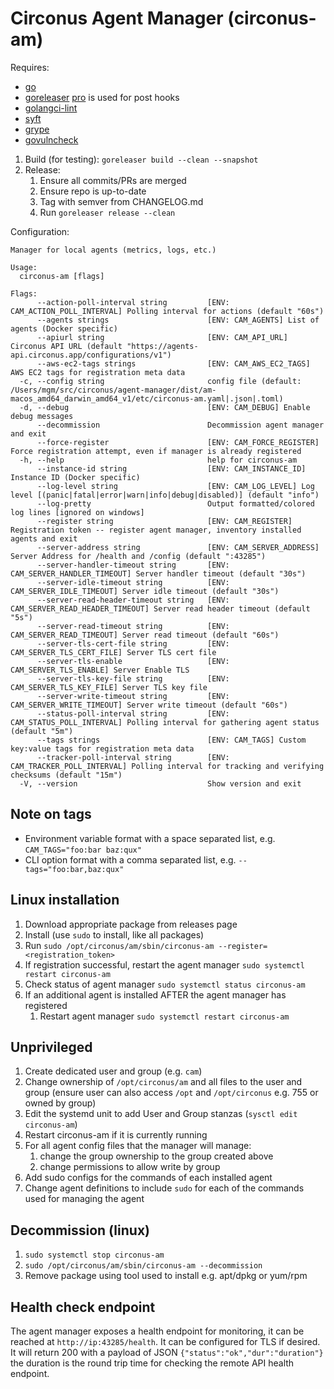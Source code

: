 # Circonus Agent Manager (circonus-am)

Requires:

* [go](https://go.dev/dl/)
* [goreleaser](https://goreleaser.com/install/) [pro](https://github.com/goreleaser/goreleaser-pro) is used for post hooks
* [golangci-lint](https://golangci-lint.run/usage/install/#local-installation)
* [syft](https://github.com/anchore/syft)
* [grype](https://github.com/anchore/grype)
* [govulncheck](https://go.googlesource.com/vuln)

1. Build (for testing): `goreleaser build --clean --snapshot`
1. Release:
   1. Ensure all commits/PRs are merged
   1. Ensure repo is up-to-date
   1. Tag with semver from CHANGELOG.md
   1. Run `goreleaser release --clean`

Configuration:

```text
Manager for local agents (metrics, logs, etc.)

Usage:
  circonus-am [flags]

Flags:
      --action-poll-interval string         [ENV: CAM_ACTION_POLL_INTERVAL] Polling interval for actions (default "60s")
      --agents strings                      [ENV: CAM_AGENTS] List of agents (Docker specific)
      --apiurl string                       [ENV: CAM_API_URL] Circonus API URL (default "https://agents-api.circonus.app/configurations/v1")
      --aws-ec2-tags strings                [ENV: CAM_AWS_EC2_TAGS] AWS EC2 tags for registration meta data
  -c, --config string                       config file (default: /Users/mgm/src/circonus/agent-manager/dist/am-macos_amd64_darwin_amd64_v1/etc/circonus-am.yaml|.json|.toml)
  -d, --debug                               [ENV: CAM_DEBUG] Enable debug messages
      --decommission                        Decommission agent manager and exit
      --force-register                      [ENV: CAM_FORCE_REGISTER] Force registration attempt, even if manager is already registered
  -h, --help                                help for circonus-am
      --instance-id string                  [ENV: CAM_INSTANCE_ID] Instance ID (Docker specific)
      --log-level string                    [ENV: CAM_LOG_LEVEL] Log level [(panic|fatal|error|warn|info|debug|disabled)] (default "info")
      --log-pretty                          Output formatted/colored log lines [ignored on windows]
      --register string                     [ENV: CAM_REGISTER] Registration token -- register agent manager, inventory installed agents and exit
      --server-address string               [ENV: CAM_SERVER_ADDRESS] Server Address for /health and /config (default ":43285")
      --server-handler-timeout string       [ENV: CAM_SERVER_HANDLER_TIMEOUT] Server handler timeout (default "30s")
      --server-idle-timeout string          [ENV: CAM_SERVER_IDLE_TIMEOUT] Server idle timeout (default "30s")
      --server-read-header-timeout string   [ENV: CAM_SERVER_READ_HEADER_TIMEOUT] Server read header timeout (default "5s")
      --server-read-timeout string          [ENV: CAM_SERVER_READ_TIMEOUT] Server read timeout (default "60s")
      --server-tls-cert-file string         [ENV: CAM_SERVER_TLS_CERT_FILE] Server TLS cert file
      --server-tls-enable                   [ENV: CAM_SERVER_TLS_ENABLE] Server Enable TLS
      --server-tls-key-file string          [ENV: CAM_SERVER_TLS_KEY_FILE] Server TLS key file
      --server-write-timeout string         [ENV: CAM_SERVER_WRITE_TIMEOUT] Server write timeout (default "60s")
      --status-poll-interval string         [ENV: CAM_STATUS_POLL_INTERVAL] Polling interval for gathering agent status (default "5m")
      --tags strings                        [ENV: CAM_TAGS] Custom key:value tags for registration meta data
      --tracker-poll-interval string        [ENV: CAM_TRACKER_POLL_INTERVAL] Polling interval for tracking and verifying checksums (default "15m")
  -V, --version                             Show version and exit
  ```

## Note on tags

* Environment variable format with a space separated list, e.g. `CAM_TAGS="foo:bar baz:qux"`
* CLI option format with a comma separated list, e.g. `--tags="foo:bar,baz:qux"`

## Linux installation

1. Download appropriate package from releases page
1. Install (use `sudo` to install, like all packages)
1. Run `sudo /opt/circonus/am/sbin/circonus-am --register=<registration_token>`
1. If registration successful, restart the agent manager `sudo systemctl restart circonus-am`
1. Check status of agent manager `sudo systemctl status circonus-am`
1. If an additional agent is installed AFTER the agent manager has registered
   1. Restart agent manager `sudo systemctl restart circonus-am`

## Unprivileged

1. Create dedicated user and group (e.g. `cam`)
1. Change ownership of `/opt/circonus/am` and all files to the user and group (ensure user can also access `/opt` and `/opt/circonus` e.g. 755 or owned by group)
1. Edit the systemd unit to add User and Group stanzas (`sysctl edit circonus-am`)
1. Restart circonus-am if it is currently running
1. For all agent config files that the manager will manage:
   1. change the group ownership to the group created above
   1. change permissions to allow write by group
1. Add sudo configs for the commands of each installed agent
1. Change agent definitions to include `sudo` for each of the commands used for managing the agent

## Decommission (linux)

1. `sudo systemctl stop circonus-am`
1. `sudo /opt/circonus/am/sbin/circonus-am --decommission`
1. Remove package using tool used to install e.g. apt/dpkg or yum/rpm

## Health check endpoint

The agent manager exposes a health endpoint for monitoring, it can be reached at `http://ip:43285/health`. It can be configured for TLS if desired. It will return 200 with a payload of JSON `{"status":"ok","dur":"duration"}` the duration is the round trip time for checking the remote API health endpoint.
